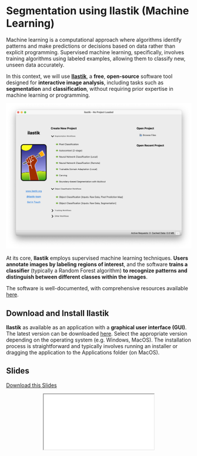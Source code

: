 # Segmentation using Ilastik (Machine Learning)

Machine learning is a computational approach where algorithms identify patterns and make predictions or decisions based on data rather than explicit programming. Supervised machine learning, specifically, involves training algorithms using labeled examples, allowing them to classify new, unseen data accurately.

In this context, we will use [**Ilastik**](https://www.ilastik.org), a **free**, **open-source** software tool designed for **interactive image analysis**, including tasks such as **segmentation** and **classification**, without requiring prior expertise in machine learning or programming.

<div align="center">
    <img class="custom-image" src="../../../_static/images/ilastik_startup.png" alt="Ilastik Logo" width="700">
</div>

At its core, **Ilastik** employs supervised machine learning techniques. **Users annotate images by labeling regions of interest**, and the software **trains a classifier** (typically a Random Forest algorithm) **to recognize patterns and distinguish between different classes within the images**.

The software is well-documented, with comprehensive resources available [here](https://www.ilastik.org/documentation/).

## Download and Install Ilastik

**Ilastik** as available as an application with a **graphical user interface (GUI)**. The latest version can be downloaded [here](https://www.ilastik.org/downloads/). Select the appropriate version depending on the operating system (e.g. Windows, MacOS). The installation process is straightforward and typically involves running an installer or dragging the application to the Applications folder (on MacOS).

## Slides

<a
    class="custom-button custom-download-button" href="../../../pdfs/05_segmentation/machine_learning/templates.pdf" download> <i class="fas fa-download"></i> Download this Slides
</a>

<div align="center">
    <iframe class="custom-pdf-frame" src="../../../pdfs/05_segmentation/machine_learning/templates.pdf"> </iframe>
</div>
